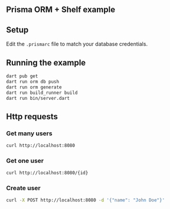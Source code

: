 ## Prisma ORM + Shelf example

## Setup

Edit the `.prismarc` file to match your database credentials.

## Running the example

```bash
dart pub get
dart run orm db push
dart run orm generate
dart run build_runner build
dart run bin/server.dart
```

## Http requests

### Get many users

```bash
curl http://localhost:8080
```

### Get one user

```bash
curl http://localhost:8080/{id}
```

### Create user

```bash
curl -X POST http://localhost:8080 -d '{"name": "John Doe"}'
```